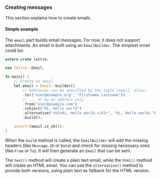 ### Creating messages

This section explains how to create emails.

#### Simple example

The `email` part builds email messages. For now, it does not support attachments.
An email is built using an `EmailBuilder`. The simplest email could be:

```rust
extern crate lettre;

use lettre::Email;

fn main() {
    // Create an email
    let email = Email::builder()
        // Addresses can be specified by the tuple (email, alias)
        .to(("user@example.org", "Firstname Lastname"))
        // ... or by an address only
        .from("user@example.com")
        .subject("Hi, Hello world")
        .alternative("<h2>Hi, Hello world.</h2>", "Hi, Hello world.")
        .build();

    assert!(email.is_ok());
}
```

When the `build` method is called, the `EmailBuilder` will add the missing headers (like
`Message-ID` or `Date`) and check for missing necessary ones (like `From` or `To`). It will
then generate an `Email` that can be sent.

The `text()` method will create a plain text email, while the `html()` method will create an
HTML email. You can use the `alternative()` method to provide both versions, using plain text
as fallback for the HTML version.
